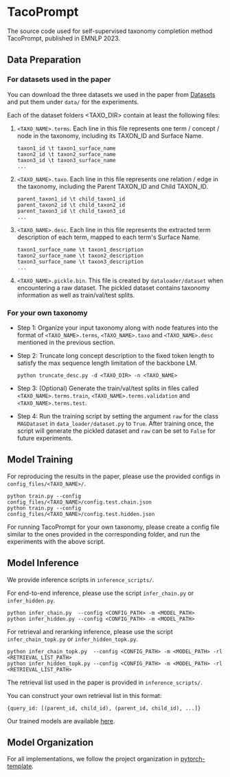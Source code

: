 # TacoPrompt

The source code used for self-supervised taxonomy completion method TacoPrompt, published in EMNLP 2023.

## Data Preparation

### For datasets used in the paper


You can download the three datasets we used in the paper from 
[Datasets](https://drive.google.com/drive/folders/150CJsXvxzPEIUy011FQhwVJyJ3jIhoHR?usp=drive_link)
and put them under `data/` for the experiments.


Each of the dataset folders <TAXO_DIR> contain at least the following files:

1. ``<TAXO_NAME>.terms``. Each line in this file represents one term / concept / node in the taxonomy, 
   including its TAXON_ID and Surface Name.

    ```
    taxon1_id \t taxon1_surface_name
    taxon2_id \t taxon2_surface_name
    taxon3_id \t taxon3_surface_name
    ...
    ```

2. ``<TAXO_NAME>.taxo``. Each line in this file represents one relation / edge in the taxonomy, including the Parent TAXON_ID and Child TAXON_ID.

    ```
    parent_taxon1_id \t child_taxon1_id
    parent_taxon2_id \t child_taxon2_id
    parent_taxon3_id \t child_taxon3_id
    ...
    ```

3. ``<TAXO_NAME>.desc``. Each line in this file represents the extracted term description of each term, mapped to each term's Surface Name.

    ```
    taxon1_surface_name \t taxon1_description
    taxon2_surface_name \t taxon2_description
    taxon3_surface_name \t taxon3_description
    ...
    ```

4. ``<TAXO_NAME>.pickle.bin``. This file is created by ``dataloader/dataset`` when encountering a raw dataset. The pickled dataset contains taxonomy information as well as train/val/test splits.

### For your own taxonomy

* Step 1: Organize your input taxonomy along with node features into the format of ``<TAXO_NAME>.terms``, ``<TAXO_NAME>.taxo`` and ``<TAXO_NAME>.desc`` mentioned in the previous section.

* Step 2:  Truncate long concept description to the fixed token length to satisfy the max sequence length limitation of the backbone LM.

    ```
    python truncate_desc.py -d <TAXO_DIR> -n <TAXO_NAME>
    ```

* Step 3: (Optional) Generate the train/val/test splits in files called ``<TAXO_NAME>.terms.train``, ``<TAXO_NAME>.terms.validation`` and ``<TAXO_NAME>.terms.test``.

* Step 4: Run the training script by setting the argument `raw` for the class `MAGDataset` in `data_loader/dataset.py` to `True`. After training once, the script will generate the pickled dataset and `raw` can be set to `False` for future experiments.

## Model Training

For reproducing the results in the paper, please use the provided configs in `config_files/<TAXO_NAME>/`.

```
python train.py --config config_files/<TAXO_NAME>/config.test.chain.json
python train.py --config config_files/<TAXO_NAME>/config.test.hidden.json
```

For running TacoPrompt for your own taxonomy, please create a config file similar to the ones provided in the corresponding folder, and run the experiments with the above script.


## Model Inference
We provide inference scripts in `inference_scripts/`.

For end-to-end inference, please use the script `infer_chain.py` or `infer_hidden.py`.
```
python infer_chain.py  --config <CONFIG_PATH> -m <MODEL_PATH>
python infer_hidden.py --config <CONFIG_PATH> -m <MODEL_PATH>
```

For retrieval and reranking inference, please use the script `infer_chain_topk.py` or `infer_hidden_topk.py`.
```
python infer_chain_topk.py  --config <CONFIG_PATH> -m <MODEL_PATH> -rl <RETRIEVAL_LIST_PATH>
python infer_hidden_topk.py --config <CONFIG_PATH> -m <MODEL_PATH> -rl <RETRIEVAL_LIST_PATH>
```
The retrieval list used in the paper is provided in `inference_scripts/`.

You can construct your own retrieval list in this format:
```
{query_id: [(parent_id, child_id), (parent_id, child_id), ...]}
```

Our trained models are available [here](https://drive.google.com/drive/folders/1h7fj7GwlCMfbrT5-IDiqF8pm8jbQE30_?usp=drive_link).

## Model Organization

For all implementations, we follow the project organization in [pytorch-template](https://github.com/victoresque/pytorch-template).